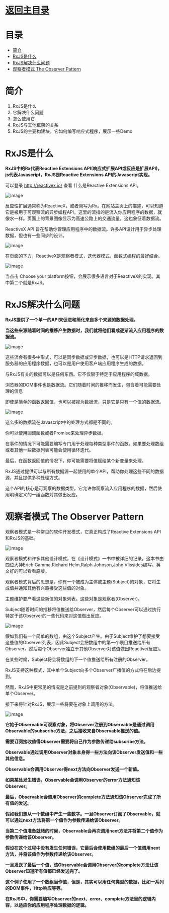 # [返回主目录](../Readme.md)<!-- omit in toc --> 

# 目录 <!-- omit in toc --> 
- [简介](#%e7%ae%80%e4%bb%8b)
- [RxJS是什么](#rxjs%e6%98%af%e4%bb%80%e4%b9%88)
- [RxJS解决什么问题](#rxjs%e8%a7%a3%e5%86%b3%e4%bb%80%e4%b9%88%e9%97%ae%e9%a2%98)
- [观察者模式 The Observer Pattern](#%e8%a7%82%e5%af%9f%e8%80%85%e6%a8%a1%e5%bc%8f-the-observer-pattern)

# 简介
1. RxJS是什么
2. 它解决什么问题
3. 怎么使用它
4. RxJS与其他框架的关系
5. RxJS的主要构建块，它如何编写响应式程序，展示一些Demo


# RxJS是什么

****RxJS中的Rx代表Reactive Extensions API(响应式扩展API或反应是扩展API)，js代表Javascript，RxJS是Reactive Extensions API的Javascript实现。****

可以登录 http://reactivex.io/ 查看 什么是Reactive Extensions API。 

![image](image/2.1.1.png)

反应性扩展通常称为ReactiveX，或者简写为Rx。在网站主页上的描述，可以知道它是被用于可观察流的异步编程API。这里的流指的是流入你应用程序的数据，就像水一样。页面上的背景图像显示为高速公路上的交通流量，这也象征着数据流。

ReactiveX API 旨在帮助你管理应用程序中的数据流。许多API设计用于异步处理数据，但也有一些同步的设计。

![image](image/2.1.2.png)

在页面的下方，ReactiveX是观察者模式，迭代器模式，函数式编程的最好结合。

![image](image/2.1.3.png)

当点击 Choose your platform按钮，会展示很多语言对于ReactiveX的实现。其中第二个就是RxJS。

# RxJS解决什么问题

**RxJS提供了一个单一的API来促进和简化来自多个来源的数据处理。**

**当这些来源随着时间的推移产生数据时，我们就将他们看成逐渐流入应用程序的数据流。**

![image](image/2.1.4.png)

这些流会有很多中形式，可以是同步数据或异步数据，也可以是HTTP请求返回到服务器的应用程序数据，也可以是用户使用客户端应用程序生成的数据。

与RxJS有关的数据可以是任何东西。它不仅限于特定于应用程序的域数据。

浏览器的DOM事件也是数据流。它们随着时间的推移而发生，包含着可能需要处理的信息

即使是简单的函数返回值，也可以被视为数据流，只是它是只有一个值的数据流。

![image](image/2.1.5.png)

这么多的数据流在Javascript中的处理方式都是不同的。

你可以使用回调函数或者Promise来处理异步数据。

在事件的情况下可能需要编写专门用于处理每种类型事件的函数。如果要处理数组或者其他一些数据列表可能会使用循环迭代。

最后，在函数返回值的情况下，你可能需要将值赋给某个新变量来处理。

RxJS通过提供可以与所有数据源一起使用的单个API，帮助你处理这些不同的数据源，并且提供多种处理方式。

这个API的核心是可观察的数据类型。它允许你观察流入应用程序的数据，然后使用明确定义的一组函数对其做出反应。

# 观察者模式 The Observer Pattern
观察者模式是一种常见的软件开发模式，它真正构成了Reactive Extensions API和RxJS的基础。

![image](image/2.1.6.png)

观察者模式和许多其他设计模式，在《设计模式》一书中被详细的记录。这本书由四位大神Erich Gamma,Richard Helm,Ralph Johnson,John Vlissides编写。英文好的可以看看原版。

观察者模式背后的思想是，你有一个被成为主体或主题(Subject)的对象，它将生成值并通知其他有兴趣接受这些值的对象。

主题维护要产看这些新值的对象列表。这些对象是观察者(Observer)。

Subject随着时间的推移将值推送给Observer，然后每个Observer可以通过执行特定于该Observer的一些代码来对这值做出反应。

![image](image/2.1.7.gif)

假如我们有一个简单的数组，由这个Subject产生。由于Subject维护了想要接受这些值的Observer列表，因此Subject会把数组中的第一个项目推送给所有Observer。然后每个Observer独立于其他Observer对该值做出Reactive(反应)。

在某些时候，Subject将会将数组的下一个值推送给所有注册的Observer。

RxJS支持这种模式，其中单个Subject向多个Observer广播值的方式将在后边提到。

然而，RxJS中更常见的情况是之前提到的观察者对象(Observable)，将值推送给单个Observer。

接下来将针对RxJS，展示一些将要在对象上调用的方法。

![image](image/2.1.8.gif)

**它始于Observable可观察对象，将Observer注册到Observable是通过调用Observable的subscribe方法，之后接收来自Observable推送的值。**

**需要订阅接收值得Observer需要将自己作为参数传递给subscribe方法。**

**Observable通过调用Observer对象本身得一些方法向该Observer发送值和一些其他信息。**

**Observable会调用Observer得next方法向Observer发送一个新值。**

**如果某处发生错误，Observable会调用Observer的error方法通知该Observer。**

**最后，Observable会调用Observer的complete方法通知该Observer完成了所有值的发送。**

**假如我们想从一个数组中产生一些数字。一旦Observer订阅了Observable，就可以通过next方法将第一个值作为参数传递给该Observer。**

**当第二个值准备就绪的时候，Observable会再次调用next方法并将第二个值作为参数传递给该Observer。**

**假设在这个过程中没有发生任何错误，它最后会使用数组的最后一个值调用next方法，并将该值作为参数传递给该Observer。**

**一旦发送了最后一个值，该Observable会调用Observer的complete方法让该Observer知道所有值都已经发送完了。**

**这个例子使用了一个数组当作值，但是，其实可以用任何类型的数据，比如一系列的DOM事件，Http响应等等。**

**在RxJS中，你需要编写Observer的next、error、complete方法里的逻辑内容，以适应你的应用程序处理数据的逻辑。**

